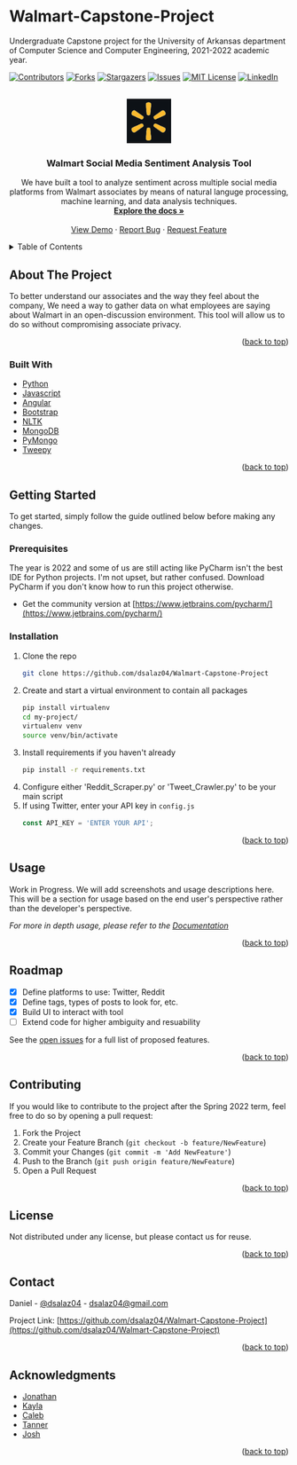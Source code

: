 # Walmart-Capstone-Project
Undergraduate Capstone project for the University of Arkansas department of Computer Science and Computer Engineering, 2021-2022 academic year.

[![Contributors][contributors-shield]][contributors-url]
[![Forks][forks-shield]][forks-url]
[![Stargazers][stars-shield]][stars-url]
[![Issues][issues-shield]][issues-url]
[![MIT License][license-shield]][license-url]
[![LinkedIn][linkedin-shield]][linkedin-url]


<!-- PROJECT LOGO -->
<br />
<div align="center">
  <a href="https://github.com/dsalaz04/Walmart-Capstone-Project">
    <img src="images/logo.png" alt="Logo" width="80" height="80">
  </a>

<h3 align="center">Walmart Social Media Sentiment Analysis Tool</h3>

  <p align="center">
    We have built a tool to analyze sentiment across multiple social media platforms from Walmart associates by means of natural languge processing, machine learning, and data analysis techniques.
    <br />
    <a href="https://github.com/dsalaz04/Walmart-Capstone-Project"><strong>Explore the docs »</strong></a>
    <br />
    <br />
    <a href="https://github.com/dsalaz04/Walmart-Capstone-Project">View Demo</a>
    ·
    <a href="https://github.com/dsalaz04/Walmart-Capstone-Project/issues">Report Bug</a>
    ·
    <a href="https://github.com/dsalaz04/Walmart-Capstone-Project/issues">Request Feature</a>
  </p>
</div>



<!-- TABLE OF CONTENTS -->
<details>
  <summary>Table of Contents</summary>
  <ol>
    <li>
      <a href="#about-the-project">About The Project</a>
      <ul>
        <li><a href="#built-with">Built With</a></li>
      </ul>
    </li>
    <li>
      <a href="#getting-started">Getting Started</a>
      <ul>
        <li><a href="#prerequisites">Prerequisites</a></li>
        <li><a href="#installation">Installation</a></li>
      </ul>
    </li>
    <li><a href="#usage">Usage</a></li>
    <li><a href="#roadmap">Roadmap</a></li>
    <li><a href="#contributing">Contributing</a></li>
    <li><a href="#license">License</a></li>
    <li><a href="#contact">Contact</a></li>
    <li><a href="#acknowledgments">Acknowledgments</a></li>
  </ol>
</details>



<!-- ABOUT THE PROJECT -->
## About The Project

To better understand our associates and the way they feel about the company, We need a way to gather data on what
employees are saying about Walmart in an open-discussion environment. This tool will allow us to do so without
compromising associate privacy.

<p align="right">(<a href="#top">back to top</a>)</p>



### Built With

* [Python](https://www.python.org)
* [Javascript](https://www.javascript.com)
* [Angular](https://angular.io/)
* [Bootstrap](https://getbootstrap.com)
* [NLTK](https://www.nltk.org)
* [MongoDB](https://www.mongodb.com)
* [PyMongo](https://pymongo.readthedocs.io/en/stable/)
* [Tweepy](https://www.tweepy.org)

<p align="right">(<a href="#top">back to top</a>)</p>


<!-- GETTING STARTED -->
## Getting Started

To get started, simply follow the guide outlined below before making any changes.

### Prerequisites

The year is 2022 and some of us are still acting like PyCharm isn't the best IDE
for Python projects. I'm not upset, but rather confused. Download PyCharm if you
don't know how to run this project otherwise.

* Get the community version at [https://www.jetbrains.com/pycharm/](https://www.jetbrains.com/pycharm/)

### Installation

1. Clone the repo
   ```sh
   git clone https://github.com/dsalaz04/Walmart-Capstone-Project
   ```
2. Create and start a virtual environment to contain all packages
   ```sh
   pip install virtualenv
   cd my-project/
   virtualenv venv
   source venv/bin/activate
   ```
3. Install requirements if you haven't already
   ```sh
   pip install -r requirements.txt
   ```
4. Configure either 'Reddit_Scraper.py' or 'Tweet_Crawler.py' to be your main script
5. If using Twitter, enter your API key in `config.js`
   ```js
   const API_KEY = 'ENTER YOUR API';
   ```

<p align="right">(<a href="#top">back to top</a>)</p>



<!-- USAGE EXAMPLES -->
## Usage

Work in Progress. We will add screenshots and usage descriptions here. This will be a section for usage
based on the end user's perspective rather than the developer's perspective.

_For more in depth usage, please refer to the [Documentation](https://docs.google.com/dsalaz04)_

<p align="right">(<a href="#top">back to top</a>)</p>


<!-- ROADMAP -->
## Roadmap

- [x] Define platforms to use: Twitter, Reddit
- [x] Define tags, types of posts to look for, etc.
- [x] Build UI to interact with tool
- [ ] Extend code for higher ambiguity and resuability

See the [open issues](https://github.com/dsalaz04/Walmart-Capstone-Project/issues) for a full list of proposed features.

<p align="right">(<a href="#top">back to top</a>)</p>



<!-- CONTRIBUTING -->
## Contributing

If you would like to contribute to the project after the Spring 2022 term, feel free to do so by opening a
pull request:

1. Fork the Project
2. Create your Feature Branch (`git checkout -b feature/NewFeature`)
3. Commit your Changes (`git commit -m 'Add NewFeature'`)
4. Push to the Branch (`git push origin feature/NewFeature`)
5. Open a Pull Request

<p align="right">(<a href="#top">back to top</a>)</p>



<!-- LICENSE -->
## License

Not distributed under any license, but please contact us for reuse.

<p align="right">(<a href="#top">back to top</a>)</p>



<!-- CONTACT -->
## Contact

Daniel - [@dsalaz04](https://twitter.com/dsalaz04) - dsalaz04@gmail.com

Project Link: [https://github.com/dsalaz04/Walmart-Capstone-Project](https://github.com/dsalaz04/Walmart-Capstone-Project)

<p align="right">(<a href="#top">back to top</a>)</p>



<!-- ACKNOWLEDGMENTS -->
## Acknowledgments

* [Jonathan](https://github.com/Jmont03)
* [Kayla](https://github.com/kaylasam)
* [Caleb]()
* [Tanner]()
* [Josh]()

<p align="right">(<a href="#top">back to top</a>)</p>



<!-- MARKDOWN LINKS & IMAGES -->
<!-- https://www.markdownguide.org/basic-syntax/#reference-style-links -->
[contributors-shield]: https://img.shields.io/github/contributors/dsalaz04/Walmart-Capstone-Project.svg?style=for-the-badge
[contributors-url]: https://github.com/dsalaz04/Walmart-Capstone-Project/graphs/contributors
[forks-shield]: https://img.shields.io/github/forks/dsalaz04/Walmart-Capstone-Project.svg?style=for-the-badge
[forks-url]: https://github.com/dsalaz04/Walmart-Capstone-Project/network/members
[stars-shield]: https://img.shields.io/github/stars/dsalaz04/Walmart-Capstone-Project.svg?style=for-the-badge
[stars-url]: https://github.com/dsalaz04/Walmart-Capstone-Project/stargazers
[issues-shield]: https://img.shields.io/github/issues/dsalaz04/Walmart-Capstone-Project.svg?style=for-the-badge
[issues-url]: https://github.com/dsalaz04/Walmart-Capstone-Project/issues
[license-shield]: https://img.shields.io/github/license/dsalaz04/Walmart-Capstone-Project.svg?style=for-the-badge
[license-url]: https://github.com/dsalaz04/Walmart-Capstone-Project/blob/master/LICENSE.txt
[linkedin-shield]: https://img.shields.io/badge/-LinkedIn-black.svg?style=for-the-badge&logo=linkedin&colorB=555
[linkedin-url]: https://linkedin.com/in/dsalaz04
[product-screenshot]: images/screenshot.png
